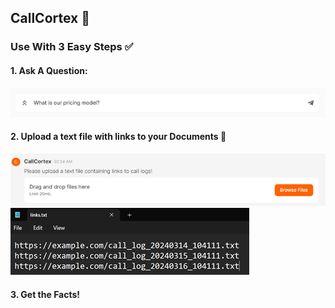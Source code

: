 ## CallCortex 🤖
### Use With 3 Easy Steps ✅

#### 1. Ask A Question:
![Step 1](https://raw.githubusercontent.com/shail-git/CallCortex/main/chat_ui_server/public/image.png)

#### 2. Upload a text file with links to your Documents 📄
![Step 2](https://raw.githubusercontent.com/shail-git/CallCortex/main/chat_ui_server/public/image-2.png)
![Step 3](https://raw.githubusercontent.com/shail-git/CallCortex/main/chat_ui_server/public/image-1.png)

#### 3. Get the Facts!
